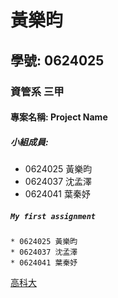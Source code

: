 # 黃樂昀

## 學號: 0624025 

### 資管系 三甲

#### 專案名稱: Project Name

##### 小組成員: 

  * 0624025 黃樂昀
  * 0624037 沈孟澤
  * 0624041 葉秦妤
  
##### `My first assignment`

```
* 0624025 黃樂昀
* 0624037 沈孟澤
* 0624041 葉秦妤
```
[高科大](https://www.nkust.edu.tw/)
